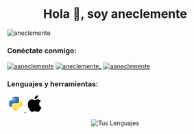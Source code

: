 <h1 align="center">Hola 👋, soy aneclemente</h1>

<p align="left"> <img src="https://komarev.com/ghpvc/?username=aneclemente&label=Profile%20views&color=0e75b6&style=flat" alt="aneclemente" /> </p>

<h3 align="left">Conéctate conmigo:</h3>
<p align="left">
<a href="https://instagram.com/aaneclemente" target="blank"><img align="center" src="https://raw.githubusercontent.com/rahuldkjain/github-profile-readme-generator/master/src/images/icons/Social/instagram.svg" alt="aaneclemente" height="30" width="40" /></a>
<a href="https://twitter.com/aneclemente_" target="blank"><img align="center" src="https://raw.githubusercontent.com/rahuldkjain/github-profile-readme-generator/master/src/images/icons/Social/twitter.svg" alt="aneclemente_" height="30" width="40" /></a>
  <a href="https://tiktok.vom/aneclemente_" target="blank"><img align="center" src="https://raw.githubusercontent.com/rahuldkjain/github-profile-readme-generator/master/src/images/icons/Social/instagram.svg" alt="aaneclemente" height="30" width="40" /></a>
</p>

<h3 align="left">Lenguajes y herramientas:</h3>
<p align="left">
<a href="https://www.python.org" target="_blank" rel="noreferrer"> <img src="https://raw.githubusercontent.com/devicons/devicon/master/icons/python/python-original.svg" alt="python" width="40" height="40"/> </a>
<a href="https://developer.apple.com/" target="_blank" rel="noreferrer"> <img src="https://raw.githubusercontent.com/devicons/devicon/master/icons/apple/apple-original.svg" alt="apple" width="40" height="40"/> </a>
</p>

<p align="center">
<img src="https://github-readme-stats.vercel.app/api/top-langs?username=aneclemente&show_icons=true&locale=en&layout=compact" alt="Tus Lenguajes" />
</p>
